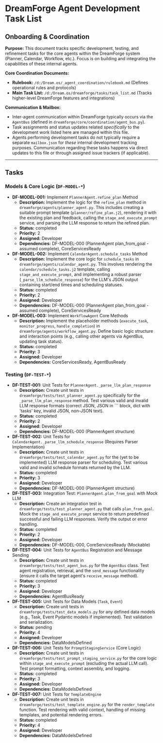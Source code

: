 # DreamForge Agent Development Task List

## Onboarding & Coordination

**Purpose:** This document tracks specific development, testing, and refinement tasks for the core agents within the DreamForge system (Planner, Calendar, Workflow, etc.). Focus is on building and integrating the capabilities of these internal agents.

**Core Coordination Documents:**
*   **Rulebook:** `/d:/Dream.os/_agent_coordination/rulebook.md` (Defines operational rules and protocols)
*   **Main Task List:** `/d:/Dream.os/dreamforge/tasks/task_list.md` (Tracks higher-level DreamForge features and integrations)

**Communication & Mailbox:**
*   Inter-agent communication within DreamForge typically occurs via the `AgentBus` (defined in `dreamforge/core/coordination/agent_bus.py`).
*   Task assignments and status updates related *specifically* to the development work listed here are managed within this file.
*   Agents performing development tasks do not typically require a separate `mailbox.json` for *these* internal development tracking purposes. Communication regarding these tasks happens via direct updates to this file or through assigned issue trackers (if applicable).

---

## Tasks

### Models & Core Logic (`DF-MODEL-*`)

*   **DF-MODEL-001:** Implement `PlannerAgent.refine_plan` Method
    *   **Description:** Implement the logic for the `refine_plan` method in `dreamforge/agents/planner_agent.py`. This includes creating a suitable prompt template (`planner/refine_plan.j2`), rendering it with the existing plan and feedback, calling the `stage_and_execute_prompt` service, and parsing the LLM response to return the refined plan.
    *   **Status:** completed
    *   **Priority:** 2
    *   **Assigned:** Developer
    *   **Dependencies:** DF-MODEL-000 (PlannerAgent plan_from_goal - assumed complete), CoreServicesReady
*   **DF-MODEL-002:** Implement `CalendarAgent.schedule_tasks` Method
    *   **Description:** Implement the core logic for `schedule_tasks` in `dreamforge/agents/calendar_agent.py`. This involves rendering the `calendar/schedule_tasks.j2` template, calling `stage_and_execute_prompt`, and implementing a robust parser (`_parse_llm_schedule_response`) for the LLM's JSON output containing start/end times and scheduling statuses.
    *   **Status:** completed
    *   **Priority:** 2
    *   **Assigned:** Developer
    *   **Dependencies:** DF-MODEL-000 (PlannerAgent plan_from_goal - assumed complete), CoreServicesReady
*   **DF-MODEL-003:** Implement `WorkflowAgent` Core Methods
    *   **Description:** Implement the placeholder methods (`execute_task`, `monitor_progress`, `handle_completion`) in `dreamforge/agents/workflow_agent.py`. Define basic logic structure and interaction points (e.g., calling other agents via AgentBus, updating task status).
    *   **Status:** completed
    *   **Priority:** 3
    *   **Assigned:** Developer
    *   **Dependencies:** CoreServicesReady, AgentBusReady

### Testing (`DF-TEST-*`)

*   **DF-TEST-001:** Unit Tests for `PlannerAgent._parse_llm_plan_response`
    *   **Description:** Create unit tests in `dreamforge/tests/test_planner_agent.py` specifically for the `_parse_llm_plan_response` method. Test various valid and invalid LLM response formats (correct JSON, JSON in ``` block, dict with 'tasks' key, invalid JSON, non-JSON text).
    *   **Status:** completed
    *   **Priority:** 2
    *   **Assigned:** Developer
    *   **Dependencies:** DF-MODEL-000 (PlannerAgent structure)
*   **DF-TEST-002:** Unit Tests for `CalendarAgent._parse_llm_schedule_response` (Requires Parser Implementation)
    *   **Description:** Create unit tests in `dreamforge/tests/test_calendar_agent.py` for the (yet to be implemented) LLM response parser for scheduling. Test various valid and invalid schedule formats returned by the LLM.
    *   **Status:** completed
    *   **Priority:** 3
    *   **Assigned:** Developer
    *   **Dependencies:** DF-MODEL-000 (PlannerAgent structure)
*   **DF-TEST-003:** Integration Test: `PlannerAgent.plan_from_goal` with Mock LLM
    *   **Description:** Create an integration test in `dreamforge/tests/test_planner_agent.py` that calls `plan_from_goal`. Mock the `stage_and_execute_prompt` service to return predefined successful and failing LLM responses. Verify the output or error handling.
    *   **Status:** completed
    *   **Priority:** 2
    *   **Assigned:** Developer
    *   **Dependencies:** DF-MODEL-000, CoreServicesReady (Mockable)
*   **DF-TEST-004:** Unit Tests for `AgentBus` Registration and Message Sending
    *   **Description:** Create unit tests in `dreamforge/tests/test_agent_bus.py` for the `AgentBus` class. Test agent registration, retrieval, and the `send_message` functionality (ensure it calls the target agent's `receive_message` method).
    *   **Status:** completed
    *   **Priority:** 3
    *   **Assigned:** Developer
    *   **Dependencies:** AgentBusReady
*   **DF-TEST-005:** Unit Tests for Data Models (`Task`, `Event`)
    *   **Description:** Create unit tests in `dreamforge/tests/test_data_models.py` for any defined data models (e.g., Task, Event Pydantic models if implemented). Test validation and serialization.
    *   **Status:** pending
    *   **Priority:** 4
    *   **Assigned:** Developer
    *   **Dependencies:** DataModelsDefined
*   **DF-TEST-006:** Unit Tests for `PromptStagingService` (Core Logic)
    *   **Description:** Create unit tests in `dreamforge/tests/test_prompt_staging_service.py` for the core logic within `stage_and_execute_prompt` (excluding the actual LLM call). Test prompt formatting, context assembly, and logging.
    *   **Status:** completed
    *   **Priority:** 3
    *   **Assigned:** Developer
    *   **Dependencies:** DataModelsDefined
*   **DF-TEST-007:** Unit Tests for `TemplateEngine`
    *   **Description:** Create unit tests in `dreamforge/tests/test_template_engine.py` for the `render_template` function. Test rendering with valid context, handling of missing templates, and potential rendering errors.
    *   **Status:** completed
    *   **Priority:** 4
    *   **Assigned:** Developer
    *   **Dependencies:** DataModelsDefined